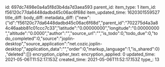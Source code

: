 id: 697dc7498e0a4a5f8d3b4da7d3aea593
parent_id: 
item_type: 1
item_id: f56120c77da6448dadbd45c06ac6f68d
item_updated_time: 1620301559527
title_diff: 
body_diff: 
metadata_diff: {"new":{"id":"f56120c77da6448dadbd45c06ac6f68d","parent_id":"702275d4a3a84c46aabb81c01ccc7c33","latitude":"0.00000000","longitude":"0.00000000","altitude":"0.0000","author":"","source_url":"","is_todo":0,"todo_due":0,"todo_completed":0,"source":"joplin-desktop","source_application":"net.cozic.joplin-desktop","application_data":"","order":0,"markup_language":1,"is_shared":0},"deleted":[]}
encryption_cipher_text: 
encryption_applied: 0
updated_time: 2021-05-06T11:52:17.153Z
created_time: 2021-05-06T11:52:17.153Z
type_: 13